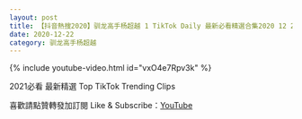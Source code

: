 ```yaml
---
layout: post
title: 【抖音熱搜2020】驯龙高手杨超越 1 TikTok Daily 最新必看精選合集2020 12 22
date: 2020-12-22
category: 驯龙高手杨超越
---
```


{% include youtube-video.html id="vxO4e7Rpv3k" %}

2021必看 最新精選 Top TikTok Trending Clips

喜歡請點贊轉發加訂閱 Like & Subscribe：[YouTube](https://www.youtube.com/channel/UCAoR7VcanIPd04uEq_GIylA/videos)

